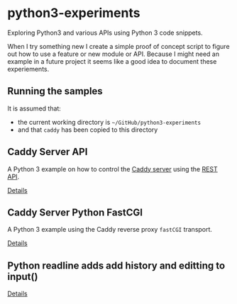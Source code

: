 # python3-experiments
Exploring Python3 and various APIs using Python 3 code snippets.

When I try something new I create a simple proof of concept script 
to figure out how to use a feature or new module or API.
Because I might need an example in a future project it seems like a 
good idea to document these experiements.


## Running the samples
It is assumed that:
* the current working directory is `~/GitHub/python3-experiments`
* and that `caddy` has been copied to this directory


## Caddy Server API
A Python 3 example on how to control the [Caddy server](https://caddyserver.com/) 
using the [REST API](https://caddyserver.com/docs/quick-starts/api).

[Details](caddy-server-api/)


## Caddy Server Python FastCGI
A Python 3 example using the Caddy reverse proxy `fastCGI` transport.

[Details](caddy-server-fastcgi/)


## Python readline adds add history and editting to input()
[Details](python-readline/)
